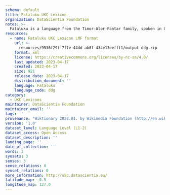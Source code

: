 ```yaml
---
schema: default
title: Fataluku UKC Lexicon
organization: DataScientia Foundation
notes: >-
  Fataluku is a language from the Timor-Alor-Pantar family, spoken in Oceania. The UKC Lexicon of Fataluku is represented as a lexico-semantic network. It consists of words, word senses, synsets, as well as sense-level and synset-level relationships.
resources:
  - name: Fataluku UKC Lexicon LMF format
    url: >-
      resources/9536f29f-7f7e-44dd-ab0f-434e13eefff1/output-ddg.zip
    format: xml
    license: https://creativecommons.org/licenses/by-nc-sa/4.0/
    last_updated: 2023-04-17
    created: 2023-04-17
    size: 921
    release_date: 2023-04-17
    distribution_document: ''
    language: Fataluku
    language_code: ddg
category:
  - UKC Lexicons
maintainer: DataScientia Foundation
maintainer_email: ''
tags: ''
provenance: 'Wiktionary 2022.01. by Wikimedia Foundation (http://en.wiktionary.org); Princeton WordNet 2.1 by Princeton University (https://wordnet.princeton.edu)'
version: '1.0'
dataset_level: Language Level (L1-2)
dataset_access: Open Access
dataset_description: ''
landing_page: ''
date_of_collection: ''
words: 3
synsets: 3
senses: 3
sense_relations: 0
synset_relations: 0
more_information: http://ukc.datascientia.eu/
latitude_map: -8.5
longitude_map: 127.0
---
```

